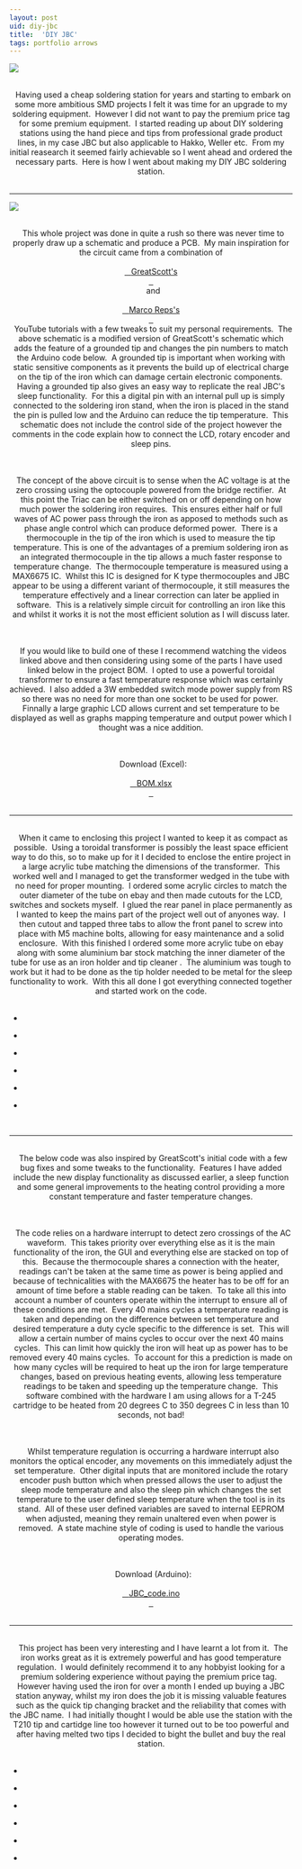 ```yaml
---
layout: post
uid: diy-jbc
title:  'DIY JBC'
tags: portfolio arrows
---
```


<a href="{{ site.url }}/images/portfolio/diy-jbc/IMG_5667.jpg">
<img src = "{{ site.url }}/images/portfolio/diy-jbc/IMG_5667.jpg">
</a>


<div class="sqs-html-content">
 <p class="" style="text-align:center;white-space:pre-wrap;">
  Having used a cheap soldering station for years and starting to embark on some more ambitious SMD projects I felt it was time for an upgrade to my soldering equipment.  However I did not want to pay the premium price tag for some premium equipment.  I started reading up about DIY soldering stations using the hand piece and tips from professional grade product lines, in my case JBC but also applicable to Hakko, Weller etc.  From my initial reasearch it seemed fairly achievable so I went ahead and ordered the necessary parts.  Here is how I went about making my DIY JBC soldering station.
 </p>
</div>


<hr>

<a href="{{ site.url }}/images/portfolio/diy-jbc/Capture.jpg">
<img src = "{{ site.url }}/images/portfolio/diy-jbc/Capture.jpg">
</a>


<div class="sqs-html-content">
 <p class="" style="text-align:center;white-space:pre-wrap;">
  This whole project was done in quite a rush so there was never time to properly draw up a schematic and produce a PCB.  My main inspiration for the circuit came from a combination of
  <a href="https://www.youtube.com/watch?v=UvH49nzpJts" target="_blank">
   GreatScott's
  </a>
  and
  <a href="https://www.youtube.com/watch?v=GYIiOkr6x9o" target="_blank">
   Marco Reps's
  </a>
  YouTube tutorials with a few tweaks to suit my personal requirements.  The above schematic is a modified version of GreatScott's schematic which adds the feature of a grounded tip and changes the pin numbers to match the Arduino code below.  A grounded tip is important when working with static sensitive components as it prevents the build up of electrical charge on the tip of the iron which can damage certain electronic components.  Having a grounded tip also gives an easy way to replicate the real JBC's sleep functionality.  For this a digital pin with an internal pull up is simply connected to the soldering iron stand, when the iron is placed in the stand the pin is pulled low and the Arduino can reduce the tip temperature.  This schematic does not include the control side of the project however the comments in the code explain how to connect the LCD, rotary encoder and sleep pins.
 </p>
 <p class="" style="text-align:center;white-space:pre-wrap;">
  The concept of the above circuit is to sense when the AC voltage is at the zero crossing using the optocouple powered from the bridge rectifier.  At this point the Triac can be either switched on or off depending on how much power the soldering iron requires.  This ensures either half or full waves of AC power pass through the iron as apposed to methods such as phase angle control which can produce deformed power.  There is a thermocouple in the tip of the iron which is used to measure the tip temperature. This is one of the advantages of a premium soldering iron as an integrated thermocouple in the tip allows a much faster response to temperature change.  The thermocouple temperature is measured using a MAX6675 IC.  Whilst this IC is designed for K type thermocouples and JBC appear to be using a different variant of thermocouple, it still measures the temperature effectively and a linear correction can later be applied in software.  This is a relatively simple circuit for controlling an iron like this and whilst it works it is not the most efficient solution as I will discuss later.
 </p>
 <p class="" style="text-align:center;white-space:pre-wrap;">
  If you would like to build one of these I recommend watching the videos linked above and then considering using some of the parts I have used linked below in the project BOM.  I opted to use a powerful toroidal transformer to ensure a fast temperature response which was certainly achieved.  I also added a 3W embedded switch mode power supply from RS so there was no need for more than one socket to be used for power.  Finnally a large graphic LCD allows current and set temperature to be displayed as well as graphs mapping temperature and output power which I thought was a nice addition.
 </p>
 <p class="" style="text-align:center;white-space:pre-wrap;">
  Download (Excel):
  <a href="{{ site.url }}/files/diy-jbc/BOM.xlsx">
   BOM.xlsx
  </a>
 </p>
</div>


<hr>

<div class="sqs-html-content">
 <p class="" style="text-align:center;white-space:pre-wrap;">
  When it came to enclosing this project I wanted to keep it as compact as possible.  Using a toroidal transformer is possibly the least space efficient way to do this, so to make up for it I decided to enclose the entire project in a large acrylic tube matching the dimensions of the transformer.  This worked well and I managed to get the transformer wedged in the tube with no need for proper mounting.  I ordered some acrylic circles to match the outer diameter of the tube on ebay and then made cutouts for the LCD, switches and sockets myself.  I glued the rear panel in place permanently as I wanted to keep the mains part of the project well out of anyones way.  I then cutout and tapped three tabs to allow the front panel to screw into place with M5 machine bolts, allowing for easy maintenance and a solid enclosure.  With this finished I ordered some more acrylic tube on ebay along with some aluminium bar stock matching the inner diameter of the tube for use as an iron holder and tip cleaner .  The aluminium was tough to work but it had to be done as the tip holder needed to be metal for the sleep functionality to work.  With this all done I got everything connected together and started work on the code.
 </p>
</div>


<ul class="projects clearfix">
  <li>
    <div class="project" style='background-image: url({{ site.url }}/images/portfolio/diy-jbc/IMG_20170617_160425.jpg)'>
      <a class="cover" href="{{ site.url }}/images/portfolio/diy-jbc/IMG_20170617_160425.jpg"></a>
    </div>
  </li>
  <li>
    <div class="project" style='background-image: url({{ site.url }}/images/portfolio/diy-jbc/IMG_20170617_191903.jpg)'>
      <a class="cover" href="{{ site.url }}/images/portfolio/diy-jbc/IMG_20170617_191903.jpg"></a>
    </div>
  </li>
  <li>
    <div class="project" style='background-image: url({{ site.url }}/images/portfolio/diy-jbc/IMG_20170621_130712.jpg)'>
      <a class="cover" href="{{ site.url }}/images/portfolio/diy-jbc/IMG_20170621_130712.jpg"></a>
    </div>
  </li>
  <li>
    <div class="project" style='background-image: url({{ site.url }}/images/portfolio/diy-jbc/IMG_20170621_131248.jpg)'>
      <a class="cover" href="{{ site.url }}/images/portfolio/diy-jbc/IMG_20170621_131248.jpg"></a>
    </div>
  </li>
  <li>
    <div class="project" style='background-image: url({{ site.url }}/images/portfolio/diy-jbc/IMG_20170621_153150.jpg)'>
      <a class="cover" href="{{ site.url }}/images/portfolio/diy-jbc/IMG_20170621_153150.jpg"></a>
    </div>
  </li>
  <li>
    <div class="project" style='background-image: url({{ site.url }}/images/portfolio/diy-jbc/IMG_20170617_163425.jpg)'>
      <a class="cover" href="{{ site.url }}/images/portfolio/diy-jbc/IMG_20170617_163425.jpg"></a>
    </div>
  </li>
</ul>
<br>


<hr>

<div class="sqs-html-content">
 <p class="" style="text-align:center;white-space:pre-wrap;">
  The below code was also inspired by GreatScott's initial code with a few bug fixes and some tweaks to the functionality.  Features I have added include the new display functionality as discussed earlier, a sleep function and some general improvements to the heating control providing a more constant temperature and faster temperature changes.
 </p>
 <p class="" style="text-align:center;white-space:pre-wrap;">
  The code relies on a hardware interrupt to detect zero crossings of the AC waveform.  This takes priority over everything else as it is the main functionality of the iron, the GUI and everything else are stacked on top of this.  Because the thermocouple shares a connection with the heater, readings can't be taken at the same time as power is being applied and because of technicalities with the MAX6675 the heater has to be off for an amount of time before a stable reading can be taken.  To take all this into account a number of counters operate within the interrupt to ensure all of these conditions are met.  Every 40 mains cycles a temperature reading is taken and depending on the difference between set temperature and desired temperature a duty cycle specific to the difference is set.  This will allow a certain number of mains cycles to occur over the next 40 mains cycles.  This can limit how quickly the iron will heat up as power has to be removed every 40 mains cycles.  To account for this a prediction is made on how many cycles will be required to heat up the iron for large temperature changes, based on previous heating events, allowing less temperature readings to be taken and speeding up the temperature change.  This software combined with the hardware I am using allows for a T-245 cartridge to be heated from 20 degrees C to 350 degrees C in less than 10 seconds, not bad!
 </p>
 <p class="" style="text-align:center;white-space:pre-wrap;">
  Whilst temperature regulation is occurring a hardware interrupt also monitors the optical encoder, any movements on this immediately adjust the set temperature.  Other digital inputs that are monitored include the rotary encoder push button which when pressed allows the user to adjust the sleep mode temperature and also the sleep pin which changes the set temperature to the user defined sleep temperature when the tool is in its stand.  All of these user defined variables are saved to internal EEPROM when adjusted, meaning they remain unaltered even when power is removed.  A state machine style of coding is used to handle the various operating modes.
 </p>
 <p class="" style="text-align:center;white-space:pre-wrap;">
  Download (Arduino):
  <a href="{{ site.url }}/files/diy-jbc/JBC_code.ino">
   JBC_code.ino
  </a>
 </p>
</div>


<hr>

<div class="sqs-html-content">
 <p class="" style="text-align:center;white-space:pre-wrap;">
  This project has been very interesting and I have learnt a lot from it.  The iron works great as it is extremely powerful and has good temperature regulation.  I would definitely recommend it to any hobbyist looking for a premium soldering experience without paying the premium price tag.   However having used the iron for over a month I ended up buying a JBC station anyway, whilst my iron does the job it is missing valuable features such as the quick tip changing bracket and the reliability that comes with the JBC name.  I had initially thought I would be able use the station with the T210 tip and cartidge line too however it turned out to be too powerful and after having melted two tips I decided to bight the bullet and buy the real station.
 </p>
</div>


<ul class="projects clearfix">
  <li>
    <div class="project" style='background-image: url({{ site.url }}/images/portfolio/diy-jbc/IMG_20170622_121032.jpg)'>
      <a class="cover" href="{{ site.url }}/images/portfolio/diy-jbc/IMG_20170622_121032.jpg"></a>
    </div>
  </li>
  <li>
    <div class="project" style='background-image: url({{ site.url }}/images/portfolio/diy-jbc/IMG_20170622_121325.jpg)'>
      <a class="cover" href="{{ site.url }}/images/portfolio/diy-jbc/IMG_20170622_121325.jpg"></a>
    </div>
  </li>
  <li>
    <div class="project" style='background-image: url({{ site.url }}/images/portfolio/diy-jbc/IMG_20170622_121108.jpg)'>
      <a class="cover" href="{{ site.url }}/images/portfolio/diy-jbc/IMG_20170622_121108.jpg"></a>
    </div>
  </li>
  <li>
    <div class="project" style='background-image: url({{ site.url }}/images/portfolio/diy-jbc/IMG_20170622_121335.jpg)'>
      <a class="cover" href="{{ site.url }}/images/portfolio/diy-jbc/IMG_20170622_121335.jpg"></a>
    </div>
  </li>
  <li>
    <div class="project" style='background-image: url({{ site.url }}/images/portfolio/diy-jbc/IMG_20170622_121051.jpg)'>
      <a class="cover" href="{{ site.url }}/images/portfolio/diy-jbc/IMG_20170622_121051.jpg"></a>
    </div>
  </li>
  <li>
    <div class="project" style='background-image: url({{ site.url }}/images/portfolio/diy-jbc/IMG_20170612_182834.jpg)'>
      <a class="cover" href="{{ site.url }}/images/portfolio/diy-jbc/IMG_20170612_182834.jpg"></a>
    </div>
  </li>
</ul>
<br>



